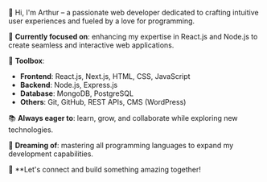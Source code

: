 👋 Hi, I'm Arthur – a passionate web developer dedicated to crafting intuitive user experiences and fueled by a love for programming.

🚀 **Currently focused on**: enhancing my expertise in React.js and Node.js to create seamless and interactive web applications.

🧰 **Toolbox**:
- **Frontend**: React.js, Next.js, HTML, CSS, JavaScript
- **Backend**: Node.js, Express.js
- **Database**: MongoDB, PostgreSQL
- **Others**: Git, GitHub, REST APIs, CMS (WordPress)

📚 **Always eager to**: learn, grow, and collaborate while exploring new technologies.

🌟 **Dreaming of**: mastering all programming languages to expand my development capabilities.

🌱 **Let's connect and build something amazing together!

